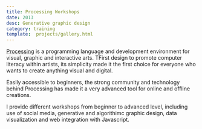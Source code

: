 ```yaml
---
title: Processing Workshops
date: 2013
desc: Generative graphic design
category: training
template:  projects/gallery.html
---
```


[Processing](http://processing.org) is a programming language and development environment for visual, graphic and interactive arts. TFirst design to promote computer literacy within artists, its simplicity made it the first choice for everyone who wants to create anything visual and digital. 

 
Easily accessible to beginners, the strong community and technology behind Processing has made it a very advanced tool for online and offline creations.

I provide different workshops from beginner to advanced level, including use of social media, generative and algorithimc graphic design, data visualization and web integration with Javascript.

